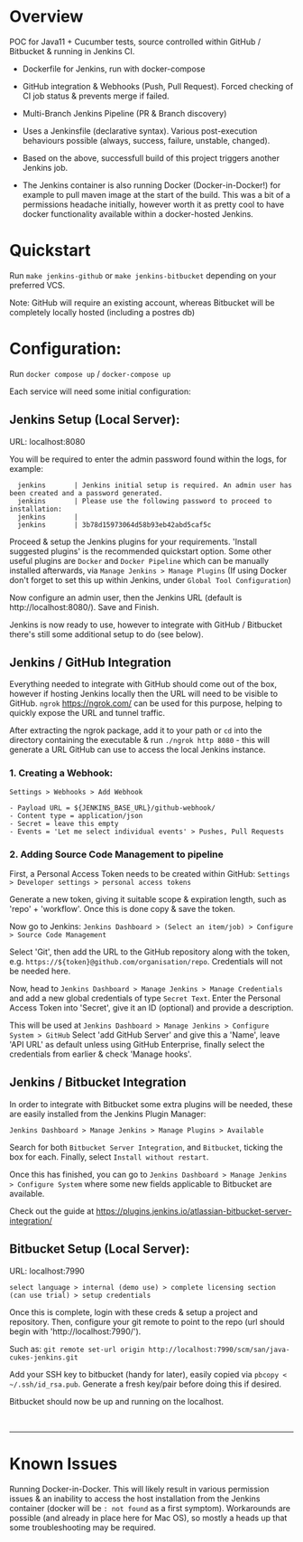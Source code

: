 # Overview

POC for Java11 + Cucumber tests, source controlled within GitHub / Bitbucket & running in Jenkins CI.


- Dockerfile for Jenkins, run with docker-compose

- GitHub integration & Webhooks (Push, Pull Request). Forced checking of CI job status & prevents merge if failed.

- Multi-Branch Jenkins Pipeline (PR & Branch discovery)

- Uses a Jenkinsfile (declarative syntax). Various post-execution behaviours possible (always, success, failure, unstable, changed).

- Based on the above, successfull build of this project triggers another Jenkins job.

- The Jenkins container is also running Docker (Docker-in-Docker!) for example to pull maven image at the start of the build. This was a bit of a permissions headache initially, however worth it as pretty cool to have docker functionality available within a docker-hosted Jenkins.


# Quickstart

Run `make jenkins-github` or `make jenkins-bitbucket` depending on your preferred VCS.

Note: GitHub will require an existing account, whereas Bitbucket will be completely locally hosted (including a postres db)


# Configuration:

Run `docker compose up` / `docker-compose up`

Each service will need some initial configuration:


## Jenkins Setup (Local Server):

URL: localhost:8080

You will be required to enter the admin password found within the logs, for example:
  
      jenkins       | Jenkins initial setup is required. An admin user has been created and a password generated.
      jenkins       | Please use the following password to proceed to installation:
      jenkins       |
      jenkins       | 3b78d15973064d58b93eb42abd5caf5c

Proceed & setup the Jenkins plugins for your requirements. 'Install suggested plugins' is the recommended quickstart option.
Some other useful plugins are `Docker` and `Docker Pipeline` which can be manually installed afterwards, via `Manage Jenkins > Manage Plugins`
(If using Docker don't forget to set this up within Jenkins, under `Global Tool Configuration`)
  
Now configure an admin user, then the Jenkins URL (default is http://localhost:8080/). Save and Finish.

Jenkins is now ready to use, however to integrate with GitHub / Bitbucket there's still some additional setup to do (see below).


## Jenkins / GitHub Integration

Everything needed to integrate with GitHub should come out of the box, however if hosting Jenkins locally then the URL will need to be visible to GitHub. 
`ngrok` https://ngrok.com/ can be used for this purpose, helping to quickly expose the URL and tunnel traffic.

After extracting the ngrok package, add it to your path or `cd` into the directory containing the executable & run `./ngrok http 8080` -
this will generate a URL GitHub can use to access the local Jenkins instance.

### 1. Creating a Webhook:

`Settings > Webhooks > Add Webhook`

```
- Payload URL = ${JENKINS_BASE_URL}/github-webhook/
- Content type = application/json
- Secret = leave this empty
- Events = 'Let me select individual events' > Pushes, Pull Requests
```

### 2. Adding Source Code Management to pipeline

First, a Personal Access Token needs to be created within GitHub: `Settings > Developer settings > personal access tokens`

Generate a new token, giving it suitable scope & expiration length, such as 'repo' + 'workflow'. Once this is done copy & save the token.

Now go to Jenkins:
`Jenkins Dashboard > (Select an item/job) > Configure > Source Code Management`

Select 'Git', then add the URL to the GitHub repository along with the token, e.g. `https://${token}@github.com/organisation/repo`. 
Credentials will not be needed here.

Now, head to `Jenkins Dashboard > Manage Jenkins > Manage Credentials` and add a new global credentials of type `Secret Text`.
Enter the Personal Access Token into 'Secret', give it an ID (optional) and provide a description.

This will be used at `Jenkins Dashboard > Manage Jenkins > Configure System > GitHub`
Select 'add GitHub Server' and give this a 'Name', leave 'API URL' as default unless using GitHub Enterprise, finally select the credentials from earlier & check 'Manage hooks'.


## Jenkins / Bitbucket Integration

In order to integrate with Bitbucket some extra plugins will be needed, these are easily installed from the Jenkins Plugin Manager:

`Jenkins Dashboard > Manage Jenkins > Manage Plugins > Available`

Search for both `Bitbucket Server Integration`, and `Bitbucket`, ticking the box for each. Finally, select `Install without restart`.

Once this has finished, you can go to `Jenkins Dashboard > Manage Jenkins > Configure System` where some new fields applicable to Bitbucket are available.

Check out the guide at https://plugins.jenkins.io/atlassian-bitbucket-server-integration/


## Bitbucket Setup (Local Server):

URL: localhost:7990

`select language > internal (demo use) > complete licensing section (can use trial) > setup credentials`

Once this is complete, login with these creds & setup a project and repository. Then, configure your git remote to point to the repo (url should begin with 'http://localhost:7990/').

Such as:
`git remote set-url origin http://localhost:7990/scm/san/java-cukes-jenkins.git`

Add your SSH key to bitbucket (handy for later), easily copied via `pbcopy < ~/.ssh/id_rsa.pub`. Generate a fresh key/pair before doing this if desired.

Bitbucket should now be up and running on the localhost.

<br />

---

# Known Issues

Running Docker-in-Docker. This will likely result in various permission issues & an inability to access the host installation from the Jenkins container (docker will be `: not found` as a first symptom).
Workarounds are possible (and already in place here for Mac OS), so mostly a heads up that some troubleshooting may be required.
